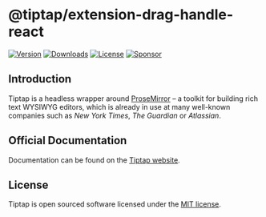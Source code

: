 # @tiptap/extension-drag-handle-react
[![Version](https://img.shields.io/npm/v/@tiptap/extension-drag-handle-react.svg?label=version)](https://www.npmjs.com/package/@tiptap/extension-drag-handle-react)
[![Downloads](https://img.shields.io/npm/dm/@tiptap/extension-drag-handle-react.svg)](https://npmcharts.com/compare/tiptap?minimal=true)
[![License](https://img.shields.io/npm/l/@tiptap/extension-drag-handle-react.svg)](https://www.npmjs.com/package/@tiptap/extension-drag-handle-react)
[![Sponsor](https://img.shields.io/static/v1?label=Sponsor&message=%E2%9D%A4&logo=GitHub)](https://github.com/sponsors/ueberdosis)

## Introduction
Tiptap is a headless wrapper around [ProseMirror](https://ProseMirror.net) – a toolkit for building rich text WYSIWYG editors, which is already in use at many well-known companies such as *New York Times*, *The Guardian* or *Atlassian*.

## Official Documentation
Documentation can be found on the [Tiptap website](https://tiptap.dev).

## License
Tiptap is open sourced software licensed under the [MIT license](https://github.com/ueberdosis/tiptap/blob/main/LICENSE.md).
